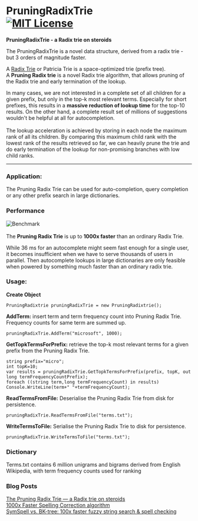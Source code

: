 PruningRadixTrie<br> 
[![MIT License](https://img.shields.io/github/license/wolfgarbe/pruningradixtrie.png)](https://github.com/wolfgarbe/PruningRadixTrie/blob/master/LICENSE)
========
**PruningRadixTrie - a Radix trie on steroids**

The PruningRadixTrie is a novel data structure, derived from a radix trie - but 3 orders of magnitude faster.

A [Radix Trie](https://en.wikipedia.org/wiki/Radix_tree) or Patricia Trie is a space-optimized trie (prefix tree).<br>
A **Pruning Radix trie** is a novel Radix trie algorithm, that allows pruning of the Radix trie and early termination of the lookup.

In many cases, we are not interested in a complete set of all children for a given prefix, but only in the top-k most relevant terms.
Especially for short prefixes, this results in a **massive reduction of lookup time** for the top-10 results.
On the other hand, a complete result set of millions of suggestions wouldn't be helpful at all for autocompletion.<br><br>
The lookup acceleration is achieved by storing in each node the maximum rank of all its children. By comparing this maximum child rank with the lowest rank of the results retrieved so far, we can heavily prune the trie and do early termination of the lookup for non-promising branches with low child ranks.

***

### Application:

The Pruning Radix Trie can be used for auto-completion, query completion or any other prefix search in large dictionaries.

### Performance

![Benchmark](https://miro.medium.com/max/1400/1*pbE25qHjArliCZVw8-wKNQ.png "Benchmark")
<br><br>
The **Pruning Radix Trie** is up to **1000x faster** than an ordinary Radix Trie.

While 36 ms for an autocomplete might seem fast enough for a single user, it becomes insufficient when we have to serve thousands of users in parallel. Then autocomplete lookups in large dictionaries are only feasible when powered by something much faster than an ordinary radix trie.


### Usage: 

**Create Object**
``` 
PruningRadixtrie pruningRadixTrie = new PruningRadixtrie();
``` 
**AddTerm:** insert term and term frequency count into Pruning Radix Trie. Frequency counts for same term are summed up.
```
pruningRadixTrie.AddTerm("microsoft", 1000);
```
**GetTopkTermsForPrefix:** retrieve the top-k most relevant terms for a given prefix from the Pruning Radix Trie.
``` 
string prefix="micro";
int topK=10;
var results = pruningRadixTrie.GetTopkTermsForPrefix(prefix, topK, out long termFrequencyCountPrefix);
foreach ((string term,long termFrequencyCount) in results) Console.WriteLine(term+" "+termFrequencyCount);
``` 
**ReadTermsFromFile:** Deserialise the Pruning Radix Trie from disk for persistence.
``` 
pruningRadixTrie.ReadTermsFromFile("terms.txt");
```
**WriteTermsToFile:** Serialise the Pruning Radix Trie to disk for persistence.
``` 
pruningRadixTrie.WriteTermsToFile("terms.txt");
```

### Dictionary

Terms.txt contains 6 million unigrams and bigrams derived from English Wikipedia, with term frequency counts used for ranking

### Blog Posts
[The Pruning Radix Trie — a Radix trie on steroids](https://medium.com/@wolfgarbe/the-pruning-radix-trie-a-radix-trie-on-steroids-412807f77abc)<br>
[1000x Faster Spelling Correction algorithm](https://medium.com/@wolfgarbe/1000x-faster-spelling-correction-algorithm-2012-8701fcd87a5f)<br>
[SymSpell vs. BK-tree: 100x faster fuzzy string search & spell checking](https://medium.com/@wolfgarbe/symspell-vs-bk-tree-100x-faster-fuzzy-string-search-spell-checking-c4f10d80a078)

